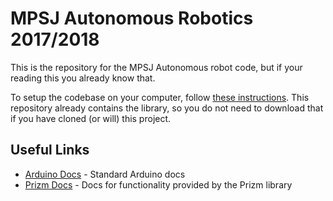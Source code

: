 # MPSJ Autonomous Robotics 2017/2018

This is the repository for the MPSJ Autonomous robot code, but if your reading this you already know that.

To setup the codebase on your computer, follow [these instructions](https://www.tetrixrobotics.com/prizmdownloads). This repository already contains the library, so you do not need to download that if you have cloned (or will) this project.

## Useful Links
* [Arduino Docs](https://www.arduino.cc/en/Main/Docs) - Standard Arduino docs
* [Prizm Docs](https://c10645061.ssl.cf2.rackcdn.com/landingpages/43212_prizm_programming_guide.pdf) - Docs for functionality provided by the Prizm library
